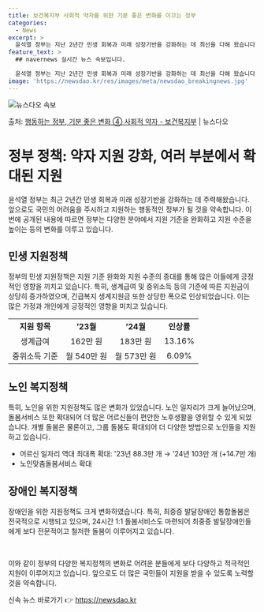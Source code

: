 ```yaml
---
title: 보건복지부 사회적 약자를 위한 기분 좋은 변화를 이끄는 정부
categories:
  - News
excerpt: >
  윤석열 정부는 지난 2년간 민생 회복과 미래 성장기반을 강화하는 데 최선을 다해 왔습니다. 앞으로도 국민만 …
feature_text: >
  ## navernews 실시간 뉴스 속보입니다.

  윤석열 정부는 지난 2년간 민생 회복과 미래 성장기반을 강화하는 데 최선을 다해 왔습니다. 앞으로도 국민만 …
image: 'https://newsdao.kr/res/images/meta/newsdao_breakingnews.jpg'
---
```


![뉴스다오 속보](https://newsdao.kr/res/images/meta/newsdao_breakingnews.jpg)

<p>출처: <a href="https://newsdao.kr/3798" rel="dofollow">행동하는 정부, 기분 좋은 변화 ④ 사회적 약자 - 보건복지부</a> | 뉴스다오</p>

<h1>정부 정책: 약자 지원 강화, 여러 부분에서 확대된 지원</h1>
<p data-ke-size="size16">윤석열 정부는 최근 2년간 민생 회복과 미래 성장기반을 강화하는 데 주력해왔습니다. 앞으로도 국민의 어려움을 주시하고 지원하는 행동적인 정부가 될 것을 약속합니다. 이번에 공개된 내용에 따르면 정부는 다양한 분야에서 지원 기준을 완화하고 지원 수준을 높이는 등의 변화를 이루고 있습니다.</p>

<h2 data-ke-size="size26">민생 지원정책</h2>
<p data-ke-size="size16">정부의 민생 지원정책은 지원 기준 완화와 지원 수준의 증대를 통해 많은 이들에게 긍정적인 영향을 끼치고 있습니다. 특히, 생계급여 및 중위소득 등의 기준에 따른 지원금이 상당히 증가하였으며, 긴급복지 생계지원금 또한 상당한 폭으로 인상되었습니다. 이는 많은 가정과 개인에게 긍정적인 영향을 미치고 있습니다.</p>

<table>
  <tr>
    <td style="text-align: center;"><b>지원 항목</b></td>
    <td style="text-align: center;"><b>’23월</b></td>
    <td style="text-align: center;"><b>’24월</b></td>
    <td style="text-align: center;"><b>인상률</b></td>
  </tr>
  <tr>
    <td style="text-align: center;">생계급여</td>
    <td style="text-align: center;">162만 원</td>
    <td style="text-align: center;">183만 원</td>
    <td style="text-align: center;">13.16%</td>
  </tr>
  <tr>
    <td style="text-align: center;">중위소득 기준</td>
    <td style="text-align: center;">월 540만 원</td>
    <td style="text-align: center;">월 573만 원</td>
    <td style="text-align: center;">6.09%</td>
  </tr>
</table>

<h2 data-ke-size="size26">노인 복지정책</h2>
<p data-ke-size="size16">특히, 노인을 위한 지원정책도 많은 변화가 있었습니다. 노인 일자리가 크게 늘어났으며, 돌봄서비스 또한 확대되어 더 많은 어르신들이 편안한 노후생활을 영위할 수 있게 되었습니다. 개별 돌봄은 물론이고, 그룹 돌봄도 확대되어 더 다양한 방법으로 노인들을 지원하고 있습니다.</p>

<ul>
  <li>어르신 일자리 역대 최대폭 확대: '23년 88.3만 개 → '24년 103만 개 (+14.7만 개)</li>
  <li>노인맞춤돌봄서비스 확대</li>
</ul>

<h2 data-ke-size="size26">장애인 복지정책</h2>
<p data-ke-size="size16">장애인을 위한 지원정책도 크게 변화하였습니다. 특히, 최중증 발달장애인 통합돌봄은 전국적으로 시행되고 있으며, 24시간 1:1 돌봄서비스도 마련되어 최중증 발달장애인들에게 보다 전문적이고 철저한 돌봄이 이루어지고 있습니다.</p>

<p data-ke-size="size16">&nbsp;</p>

<p data-ke-size="size16">이와 같이 정부의 다양한 복지정책의 변화로 어려운 분들에게 보다 다양하고 적극적인 지원이 이루어지고 있습니다. 앞으로도 더 많은 국민들이 지원을 받을 수 있도록 노력할 것을 약속합니다.</p>
 

신속 뉴스 바로가기 👉 <a href="https://newsdao.kr" rel="dofollow">https://newsdao.kr</a>


